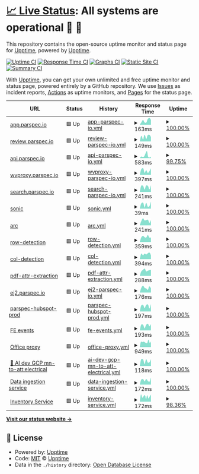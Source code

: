 # [📈 Live Status](https://upptime.github.io/upptime): <!--live status--> **All systems are operational 🥳 🎉**

This repository contains the open-source uptime monitor and status page for [Upptime](https://upptime.js.org), powered by [Upptime](https://github.com/upptime/upptime).

[![Uptime CI](https://github.com/parikshit-parspec/upptime/workflows/Uptime%20CI/badge.svg)](https://github.com/parikshit-parspec/upptime/actions?query=workflow%3A%22Uptime+CI%22)
[![Response Time CI](https://github.com/parikshit-parspec/upptime/workflows/Response%20Time%20CI/badge.svg)](https://github.com/parikshit-parspec/upptime/actions?query=workflow%3A%22Response+Time+CI%22)
[![Graphs CI](https://github.com/parikshit-parspec/upptime/workflows/Graphs%20CI/badge.svg)](https://github.com/parikshit-parspec/upptime/actions?query=workflow%3A%22Graphs+CI%22)
[![Static Site CI](https://github.com/parikshit-parspec/upptime/workflows/Static%20Site%20CI/badge.svg)](https://github.com/parikshit-parspec/upptime/actions?query=workflow%3A%22Static+Site+CI%22)
[![Summary CI](https://github.com/parikshit-parspec/upptime/workflows/Summary%20CI/badge.svg)](https://github.com/parikshit-parspec/upptime/actions?query=workflow%3A%22Summary+CI%22)

With [Upptime](https://upptime.js.org), you can get your own unlimited and free uptime monitor and status page, powered entirely by a GitHub repository. We use [Issues](https://github.com/upptime/upptime/issues) as incident reports, [Actions](https://github.com/parikshit-parspec/upptime/actions) as uptime monitors, and [Pages](https://upptime.github.io/upptime) for the status page.

<!--start: status pages-->
<!-- This summary is generated by Upptime (https://github.com/upptime/upptime) -->
<!-- Do not edit this manually, your changes will be overwritten -->
<!-- prettier-ignore -->
| URL | Status | History | Response Time | Uptime |
| --- | ------ | ------- | ------------- | ------ |
| <img alt="" src="https://icons.duckduckgo.com/ip3/app.parspec.io.ico" height="13"> [app.parspec.io](https://app.parspec.io/) | 🟩 Up | [app-parspec-io.yml](https://github.com/parikshit-parspec/upptime/commits/HEAD/history/app-parspec-io.yml) | <details><summary><img alt="Response time graph" src="./graphs/app-parspec-io/response-time-week.png" height="20"> 163ms</summary><br><a href="https://parikshit-parspec.github.io/upptime/history/app-parspec-io"><img alt="Response time 164" src="https://img.shields.io/endpoint?url=https%3A%2F%2Fraw.githubusercontent.com%2Fparikshit-parspec%2Fupptime%2FHEAD%2Fapi%2Fapp-parspec-io%2Fresponse-time.json"></a><br><a href="https://parikshit-parspec.github.io/upptime/history/app-parspec-io"><img alt="24-hour response time 276" src="https://img.shields.io/endpoint?url=https%3A%2F%2Fraw.githubusercontent.com%2Fparikshit-parspec%2Fupptime%2FHEAD%2Fapi%2Fapp-parspec-io%2Fresponse-time-day.json"></a><br><a href="https://parikshit-parspec.github.io/upptime/history/app-parspec-io"><img alt="7-day response time 163" src="https://img.shields.io/endpoint?url=https%3A%2F%2Fraw.githubusercontent.com%2Fparikshit-parspec%2Fupptime%2FHEAD%2Fapi%2Fapp-parspec-io%2Fresponse-time-week.json"></a><br><a href="https://parikshit-parspec.github.io/upptime/history/app-parspec-io"><img alt="30-day response time 138" src="https://img.shields.io/endpoint?url=https%3A%2F%2Fraw.githubusercontent.com%2Fparikshit-parspec%2Fupptime%2FHEAD%2Fapi%2Fapp-parspec-io%2Fresponse-time-month.json"></a><br><a href="https://parikshit-parspec.github.io/upptime/history/app-parspec-io"><img alt="1-year response time 170" src="https://img.shields.io/endpoint?url=https%3A%2F%2Fraw.githubusercontent.com%2Fparikshit-parspec%2Fupptime%2FHEAD%2Fapi%2Fapp-parspec-io%2Fresponse-time-year.json"></a></details> | <details><summary><a href="https://parikshit-parspec.github.io/upptime/history/app-parspec-io">100.00%</a></summary><a href="https://parikshit-parspec.github.io/upptime/history/app-parspec-io"><img alt="All-time uptime 99.91%" src="https://img.shields.io/endpoint?url=https%3A%2F%2Fraw.githubusercontent.com%2Fparikshit-parspec%2Fupptime%2FHEAD%2Fapi%2Fapp-parspec-io%2Fuptime.json"></a><br><a href="https://parikshit-parspec.github.io/upptime/history/app-parspec-io"><img alt="24-hour uptime 100.00%" src="https://img.shields.io/endpoint?url=https%3A%2F%2Fraw.githubusercontent.com%2Fparikshit-parspec%2Fupptime%2FHEAD%2Fapi%2Fapp-parspec-io%2Fuptime-day.json"></a><br><a href="https://parikshit-parspec.github.io/upptime/history/app-parspec-io"><img alt="7-day uptime 100.00%" src="https://img.shields.io/endpoint?url=https%3A%2F%2Fraw.githubusercontent.com%2Fparikshit-parspec%2Fupptime%2FHEAD%2Fapi%2Fapp-parspec-io%2Fuptime-week.json"></a><br><a href="https://parikshit-parspec.github.io/upptime/history/app-parspec-io"><img alt="30-day uptime 100.00%" src="https://img.shields.io/endpoint?url=https%3A%2F%2Fraw.githubusercontent.com%2Fparikshit-parspec%2Fupptime%2FHEAD%2Fapi%2Fapp-parspec-io%2Fuptime-month.json"></a><br><a href="https://parikshit-parspec.github.io/upptime/history/app-parspec-io"><img alt="1-year uptime 100.00%" src="https://img.shields.io/endpoint?url=https%3A%2F%2Fraw.githubusercontent.com%2Fparikshit-parspec%2Fupptime%2FHEAD%2Fapi%2Fapp-parspec-io%2Fuptime-year.json"></a></details>
| <img alt="" src="https://icons.duckduckgo.com/ip3/review.parspec.io.ico" height="13"> [review.parspec.io](https://review.parspec.io/) | 🟩 Up | [review-parspec-io.yml](https://github.com/parikshit-parspec/upptime/commits/HEAD/history/review-parspec-io.yml) | <details><summary><img alt="Response time graph" src="./graphs/review-parspec-io/response-time-week.png" height="20"> 149ms</summary><br><a href="https://parikshit-parspec.github.io/upptime/history/review-parspec-io"><img alt="Response time 160" src="https://img.shields.io/endpoint?url=https%3A%2F%2Fraw.githubusercontent.com%2Fparikshit-parspec%2Fupptime%2FHEAD%2Fapi%2Freview-parspec-io%2Fresponse-time.json"></a><br><a href="https://parikshit-parspec.github.io/upptime/history/review-parspec-io"><img alt="24-hour response time 110" src="https://img.shields.io/endpoint?url=https%3A%2F%2Fraw.githubusercontent.com%2Fparikshit-parspec%2Fupptime%2FHEAD%2Fapi%2Freview-parspec-io%2Fresponse-time-day.json"></a><br><a href="https://parikshit-parspec.github.io/upptime/history/review-parspec-io"><img alt="7-day response time 149" src="https://img.shields.io/endpoint?url=https%3A%2F%2Fraw.githubusercontent.com%2Fparikshit-parspec%2Fupptime%2FHEAD%2Fapi%2Freview-parspec-io%2Fresponse-time-week.json"></a><br><a href="https://parikshit-parspec.github.io/upptime/history/review-parspec-io"><img alt="30-day response time 158" src="https://img.shields.io/endpoint?url=https%3A%2F%2Fraw.githubusercontent.com%2Fparikshit-parspec%2Fupptime%2FHEAD%2Fapi%2Freview-parspec-io%2Fresponse-time-month.json"></a><br><a href="https://parikshit-parspec.github.io/upptime/history/review-parspec-io"><img alt="1-year response time 169" src="https://img.shields.io/endpoint?url=https%3A%2F%2Fraw.githubusercontent.com%2Fparikshit-parspec%2Fupptime%2FHEAD%2Fapi%2Freview-parspec-io%2Fresponse-time-year.json"></a></details> | <details><summary><a href="https://parikshit-parspec.github.io/upptime/history/review-parspec-io">100.00%</a></summary><a href="https://parikshit-parspec.github.io/upptime/history/review-parspec-io"><img alt="All-time uptime 100.00%" src="https://img.shields.io/endpoint?url=https%3A%2F%2Fraw.githubusercontent.com%2Fparikshit-parspec%2Fupptime%2FHEAD%2Fapi%2Freview-parspec-io%2Fuptime.json"></a><br><a href="https://parikshit-parspec.github.io/upptime/history/review-parspec-io"><img alt="24-hour uptime 100.00%" src="https://img.shields.io/endpoint?url=https%3A%2F%2Fraw.githubusercontent.com%2Fparikshit-parspec%2Fupptime%2FHEAD%2Fapi%2Freview-parspec-io%2Fuptime-day.json"></a><br><a href="https://parikshit-parspec.github.io/upptime/history/review-parspec-io"><img alt="7-day uptime 100.00%" src="https://img.shields.io/endpoint?url=https%3A%2F%2Fraw.githubusercontent.com%2Fparikshit-parspec%2Fupptime%2FHEAD%2Fapi%2Freview-parspec-io%2Fuptime-week.json"></a><br><a href="https://parikshit-parspec.github.io/upptime/history/review-parspec-io"><img alt="30-day uptime 100.00%" src="https://img.shields.io/endpoint?url=https%3A%2F%2Fraw.githubusercontent.com%2Fparikshit-parspec%2Fupptime%2FHEAD%2Fapi%2Freview-parspec-io%2Fuptime-month.json"></a><br><a href="https://parikshit-parspec.github.io/upptime/history/review-parspec-io"><img alt="1-year uptime 100.00%" src="https://img.shields.io/endpoint?url=https%3A%2F%2Fraw.githubusercontent.com%2Fparikshit-parspec%2Fupptime%2FHEAD%2Fapi%2Freview-parspec-io%2Fuptime-year.json"></a></details>
| <img alt="" src="https://icons.duckduckgo.com/ip3/api.parspec.io.ico" height="13"> [api.parspec.io](https://api.parspec.io/health) | 🟩 Up | [api-parspec-io.yml](https://github.com/parikshit-parspec/upptime/commits/HEAD/history/api-parspec-io.yml) | <details><summary><img alt="Response time graph" src="./graphs/api-parspec-io/response-time-week.png" height="20"> 583ms</summary><br><a href="https://parikshit-parspec.github.io/upptime/history/api-parspec-io"><img alt="Response time 351" src="https://img.shields.io/endpoint?url=https%3A%2F%2Fraw.githubusercontent.com%2Fparikshit-parspec%2Fupptime%2FHEAD%2Fapi%2Fapi-parspec-io%2Fresponse-time.json"></a><br><a href="https://parikshit-parspec.github.io/upptime/history/api-parspec-io"><img alt="24-hour response time 338" src="https://img.shields.io/endpoint?url=https%3A%2F%2Fraw.githubusercontent.com%2Fparikshit-parspec%2Fupptime%2FHEAD%2Fapi%2Fapi-parspec-io%2Fresponse-time-day.json"></a><br><a href="https://parikshit-parspec.github.io/upptime/history/api-parspec-io"><img alt="7-day response time 583" src="https://img.shields.io/endpoint?url=https%3A%2F%2Fraw.githubusercontent.com%2Fparikshit-parspec%2Fupptime%2FHEAD%2Fapi%2Fapi-parspec-io%2Fresponse-time-week.json"></a><br><a href="https://parikshit-parspec.github.io/upptime/history/api-parspec-io"><img alt="30-day response time 607" src="https://img.shields.io/endpoint?url=https%3A%2F%2Fraw.githubusercontent.com%2Fparikshit-parspec%2Fupptime%2FHEAD%2Fapi%2Fapi-parspec-io%2Fresponse-time-month.json"></a><br><a href="https://parikshit-parspec.github.io/upptime/history/api-parspec-io"><img alt="1-year response time 373" src="https://img.shields.io/endpoint?url=https%3A%2F%2Fraw.githubusercontent.com%2Fparikshit-parspec%2Fupptime%2FHEAD%2Fapi%2Fapi-parspec-io%2Fresponse-time-year.json"></a></details> | <details><summary><a href="https://parikshit-parspec.github.io/upptime/history/api-parspec-io">99.75%</a></summary><a href="https://parikshit-parspec.github.io/upptime/history/api-parspec-io"><img alt="All-time uptime 99.70%" src="https://img.shields.io/endpoint?url=https%3A%2F%2Fraw.githubusercontent.com%2Fparikshit-parspec%2Fupptime%2FHEAD%2Fapi%2Fapi-parspec-io%2Fuptime.json"></a><br><a href="https://parikshit-parspec.github.io/upptime/history/api-parspec-io"><img alt="24-hour uptime 98.26%" src="https://img.shields.io/endpoint?url=https%3A%2F%2Fraw.githubusercontent.com%2Fparikshit-parspec%2Fupptime%2FHEAD%2Fapi%2Fapi-parspec-io%2Fuptime-day.json"></a><br><a href="https://parikshit-parspec.github.io/upptime/history/api-parspec-io"><img alt="7-day uptime 99.75%" src="https://img.shields.io/endpoint?url=https%3A%2F%2Fraw.githubusercontent.com%2Fparikshit-parspec%2Fupptime%2FHEAD%2Fapi%2Fapi-parspec-io%2Fuptime-week.json"></a><br><a href="https://parikshit-parspec.github.io/upptime/history/api-parspec-io"><img alt="30-day uptime 99.81%" src="https://img.shields.io/endpoint?url=https%3A%2F%2Fraw.githubusercontent.com%2Fparikshit-parspec%2Fupptime%2FHEAD%2Fapi%2Fapi-parspec-io%2Fuptime-month.json"></a><br><a href="https://parikshit-parspec.github.io/upptime/history/api-parspec-io"><img alt="1-year uptime 99.80%" src="https://img.shields.io/endpoint?url=https%3A%2F%2Fraw.githubusercontent.com%2Fparikshit-parspec%2Fupptime%2FHEAD%2Fapi%2Fapi-parspec-io%2Fuptime-year.json"></a></details>
| <img alt="" src="https://icons.duckduckgo.com/ip3/wvproxy.parspec.io.ico" height="13"> [wvproxy.parspec.io](http://wvproxy.parspec.io/marco) | 🟩 Up | [wvproxy-parspec-io.yml](https://github.com/parikshit-parspec/upptime/commits/HEAD/history/wvproxy-parspec-io.yml) | <details><summary><img alt="Response time graph" src="./graphs/wvproxy-parspec-io/response-time-week.png" height="20"> 397ms</summary><br><a href="https://parikshit-parspec.github.io/upptime/history/wvproxy-parspec-io"><img alt="Response time 380" src="https://img.shields.io/endpoint?url=https%3A%2F%2Fraw.githubusercontent.com%2Fparikshit-parspec%2Fupptime%2FHEAD%2Fapi%2Fwvproxy-parspec-io%2Fresponse-time.json"></a><br><a href="https://parikshit-parspec.github.io/upptime/history/wvproxy-parspec-io"><img alt="24-hour response time 441" src="https://img.shields.io/endpoint?url=https%3A%2F%2Fraw.githubusercontent.com%2Fparikshit-parspec%2Fupptime%2FHEAD%2Fapi%2Fwvproxy-parspec-io%2Fresponse-time-day.json"></a><br><a href="https://parikshit-parspec.github.io/upptime/history/wvproxy-parspec-io"><img alt="7-day response time 397" src="https://img.shields.io/endpoint?url=https%3A%2F%2Fraw.githubusercontent.com%2Fparikshit-parspec%2Fupptime%2FHEAD%2Fapi%2Fwvproxy-parspec-io%2Fresponse-time-week.json"></a><br><a href="https://parikshit-parspec.github.io/upptime/history/wvproxy-parspec-io"><img alt="30-day response time 424" src="https://img.shields.io/endpoint?url=https%3A%2F%2Fraw.githubusercontent.com%2Fparikshit-parspec%2Fupptime%2FHEAD%2Fapi%2Fwvproxy-parspec-io%2Fresponse-time-month.json"></a><br><a href="https://parikshit-parspec.github.io/upptime/history/wvproxy-parspec-io"><img alt="1-year response time 391" src="https://img.shields.io/endpoint?url=https%3A%2F%2Fraw.githubusercontent.com%2Fparikshit-parspec%2Fupptime%2FHEAD%2Fapi%2Fwvproxy-parspec-io%2Fresponse-time-year.json"></a></details> | <details><summary><a href="https://parikshit-parspec.github.io/upptime/history/wvproxy-parspec-io">100.00%</a></summary><a href="https://parikshit-parspec.github.io/upptime/history/wvproxy-parspec-io"><img alt="All-time uptime 99.96%" src="https://img.shields.io/endpoint?url=https%3A%2F%2Fraw.githubusercontent.com%2Fparikshit-parspec%2Fupptime%2FHEAD%2Fapi%2Fwvproxy-parspec-io%2Fuptime.json"></a><br><a href="https://parikshit-parspec.github.io/upptime/history/wvproxy-parspec-io"><img alt="24-hour uptime 100.00%" src="https://img.shields.io/endpoint?url=https%3A%2F%2Fraw.githubusercontent.com%2Fparikshit-parspec%2Fupptime%2FHEAD%2Fapi%2Fwvproxy-parspec-io%2Fuptime-day.json"></a><br><a href="https://parikshit-parspec.github.io/upptime/history/wvproxy-parspec-io"><img alt="7-day uptime 100.00%" src="https://img.shields.io/endpoint?url=https%3A%2F%2Fraw.githubusercontent.com%2Fparikshit-parspec%2Fupptime%2FHEAD%2Fapi%2Fwvproxy-parspec-io%2Fuptime-week.json"></a><br><a href="https://parikshit-parspec.github.io/upptime/history/wvproxy-parspec-io"><img alt="30-day uptime 100.00%" src="https://img.shields.io/endpoint?url=https%3A%2F%2Fraw.githubusercontent.com%2Fparikshit-parspec%2Fupptime%2FHEAD%2Fapi%2Fwvproxy-parspec-io%2Fuptime-month.json"></a><br><a href="https://parikshit-parspec.github.io/upptime/history/wvproxy-parspec-io"><img alt="1-year uptime 100.00%" src="https://img.shields.io/endpoint?url=https%3A%2F%2Fraw.githubusercontent.com%2Fparikshit-parspec%2Fupptime%2FHEAD%2Fapi%2Fwvproxy-parspec-io%2Fuptime-year.json"></a></details>
| <img alt="" src="https://icons.duckduckgo.com/ip3/search.parspec.io.ico" height="13"> [search.parspec.io](https://search.parspec.io/health) | 🟩 Up | [search-parspec-io.yml](https://github.com/parikshit-parspec/upptime/commits/HEAD/history/search-parspec-io.yml) | <details><summary><img alt="Response time graph" src="./graphs/search-parspec-io/response-time-week.png" height="20"> 241ms</summary><br><a href="https://parikshit-parspec.github.io/upptime/history/search-parspec-io"><img alt="Response time 241" src="https://img.shields.io/endpoint?url=https%3A%2F%2Fraw.githubusercontent.com%2Fparikshit-parspec%2Fupptime%2FHEAD%2Fapi%2Fsearch-parspec-io%2Fresponse-time.json"></a><br><a href="https://parikshit-parspec.github.io/upptime/history/search-parspec-io"><img alt="24-hour response time 293" src="https://img.shields.io/endpoint?url=https%3A%2F%2Fraw.githubusercontent.com%2Fparikshit-parspec%2Fupptime%2FHEAD%2Fapi%2Fsearch-parspec-io%2Fresponse-time-day.json"></a><br><a href="https://parikshit-parspec.github.io/upptime/history/search-parspec-io"><img alt="7-day response time 241" src="https://img.shields.io/endpoint?url=https%3A%2F%2Fraw.githubusercontent.com%2Fparikshit-parspec%2Fupptime%2FHEAD%2Fapi%2Fsearch-parspec-io%2Fresponse-time-week.json"></a><br><a href="https://parikshit-parspec.github.io/upptime/history/search-parspec-io"><img alt="30-day response time 256" src="https://img.shields.io/endpoint?url=https%3A%2F%2Fraw.githubusercontent.com%2Fparikshit-parspec%2Fupptime%2FHEAD%2Fapi%2Fsearch-parspec-io%2Fresponse-time-month.json"></a><br><a href="https://parikshit-parspec.github.io/upptime/history/search-parspec-io"><img alt="1-year response time 250" src="https://img.shields.io/endpoint?url=https%3A%2F%2Fraw.githubusercontent.com%2Fparikshit-parspec%2Fupptime%2FHEAD%2Fapi%2Fsearch-parspec-io%2Fresponse-time-year.json"></a></details> | <details><summary><a href="https://parikshit-parspec.github.io/upptime/history/search-parspec-io">100.00%</a></summary><a href="https://parikshit-parspec.github.io/upptime/history/search-parspec-io"><img alt="All-time uptime 99.78%" src="https://img.shields.io/endpoint?url=https%3A%2F%2Fraw.githubusercontent.com%2Fparikshit-parspec%2Fupptime%2FHEAD%2Fapi%2Fsearch-parspec-io%2Fuptime.json"></a><br><a href="https://parikshit-parspec.github.io/upptime/history/search-parspec-io"><img alt="24-hour uptime 100.00%" src="https://img.shields.io/endpoint?url=https%3A%2F%2Fraw.githubusercontent.com%2Fparikshit-parspec%2Fupptime%2FHEAD%2Fapi%2Fsearch-parspec-io%2Fuptime-day.json"></a><br><a href="https://parikshit-parspec.github.io/upptime/history/search-parspec-io"><img alt="7-day uptime 100.00%" src="https://img.shields.io/endpoint?url=https%3A%2F%2Fraw.githubusercontent.com%2Fparikshit-parspec%2Fupptime%2FHEAD%2Fapi%2Fsearch-parspec-io%2Fuptime-week.json"></a><br><a href="https://parikshit-parspec.github.io/upptime/history/search-parspec-io"><img alt="30-day uptime 100.00%" src="https://img.shields.io/endpoint?url=https%3A%2F%2Fraw.githubusercontent.com%2Fparikshit-parspec%2Fupptime%2FHEAD%2Fapi%2Fsearch-parspec-io%2Fuptime-month.json"></a><br><a href="https://parikshit-parspec.github.io/upptime/history/search-parspec-io"><img alt="1-year uptime 99.99%" src="https://img.shields.io/endpoint?url=https%3A%2F%2Fraw.githubusercontent.com%2Fparikshit-parspec%2Fupptime%2FHEAD%2Fapi%2Fsearch-parspec-io%2Fuptime-year.json"></a></details>
| <img alt="" src="https://icons.duckduckgo.com/ip3/api.parspec.io.ico" height="13"> [sonic](https://api.parspec.io/marco) | 🟩 Up | [sonic.yml](https://github.com/parikshit-parspec/upptime/commits/HEAD/history/sonic.yml) | <details><summary><img alt="Response time graph" src="./graphs/sonic/response-time-week.png" height="20"> 39ms</summary><br><a href="https://parikshit-parspec.github.io/upptime/history/sonic"><img alt="Response time 36" src="https://img.shields.io/endpoint?url=https%3A%2F%2Fraw.githubusercontent.com%2Fparikshit-parspec%2Fupptime%2FHEAD%2Fapi%2Fsonic%2Fresponse-time.json"></a><br><a href="https://parikshit-parspec.github.io/upptime/history/sonic"><img alt="24-hour response time 22" src="https://img.shields.io/endpoint?url=https%3A%2F%2Fraw.githubusercontent.com%2Fparikshit-parspec%2Fupptime%2FHEAD%2Fapi%2Fsonic%2Fresponse-time-day.json"></a><br><a href="https://parikshit-parspec.github.io/upptime/history/sonic"><img alt="7-day response time 39" src="https://img.shields.io/endpoint?url=https%3A%2F%2Fraw.githubusercontent.com%2Fparikshit-parspec%2Fupptime%2FHEAD%2Fapi%2Fsonic%2Fresponse-time-week.json"></a><br><a href="https://parikshit-parspec.github.io/upptime/history/sonic"><img alt="30-day response time 43" src="https://img.shields.io/endpoint?url=https%3A%2F%2Fraw.githubusercontent.com%2Fparikshit-parspec%2Fupptime%2FHEAD%2Fapi%2Fsonic%2Fresponse-time-month.json"></a><br><a href="https://parikshit-parspec.github.io/upptime/history/sonic"><img alt="1-year response time 36" src="https://img.shields.io/endpoint?url=https%3A%2F%2Fraw.githubusercontent.com%2Fparikshit-parspec%2Fupptime%2FHEAD%2Fapi%2Fsonic%2Fresponse-time-year.json"></a></details> | <details><summary><a href="https://parikshit-parspec.github.io/upptime/history/sonic">100.00%</a></summary><a href="https://parikshit-parspec.github.io/upptime/history/sonic"><img alt="All-time uptime 100.00%" src="https://img.shields.io/endpoint?url=https%3A%2F%2Fraw.githubusercontent.com%2Fparikshit-parspec%2Fupptime%2FHEAD%2Fapi%2Fsonic%2Fuptime.json"></a><br><a href="https://parikshit-parspec.github.io/upptime/history/sonic"><img alt="24-hour uptime 100.00%" src="https://img.shields.io/endpoint?url=https%3A%2F%2Fraw.githubusercontent.com%2Fparikshit-parspec%2Fupptime%2FHEAD%2Fapi%2Fsonic%2Fuptime-day.json"></a><br><a href="https://parikshit-parspec.github.io/upptime/history/sonic"><img alt="7-day uptime 100.00%" src="https://img.shields.io/endpoint?url=https%3A%2F%2Fraw.githubusercontent.com%2Fparikshit-parspec%2Fupptime%2FHEAD%2Fapi%2Fsonic%2Fuptime-week.json"></a><br><a href="https://parikshit-parspec.github.io/upptime/history/sonic"><img alt="30-day uptime 100.00%" src="https://img.shields.io/endpoint?url=https%3A%2F%2Fraw.githubusercontent.com%2Fparikshit-parspec%2Fupptime%2FHEAD%2Fapi%2Fsonic%2Fuptime-month.json"></a><br><a href="https://parikshit-parspec.github.io/upptime/history/sonic"><img alt="1-year uptime 100.00%" src="https://img.shields.io/endpoint?url=https%3A%2F%2Fraw.githubusercontent.com%2Fparikshit-parspec%2Fupptime%2FHEAD%2Fapi%2Fsonic%2Fuptime-year.json"></a></details>
| <img alt="" src="https://icons.duckduckgo.com/ip3/arc.parspec.io.ico" height="13"> [arc](https://arc.parspec.io/marco) | 🟩 Up | [arc.yml](https://github.com/parikshit-parspec/upptime/commits/HEAD/history/arc.yml) | <details><summary><img alt="Response time graph" src="./graphs/arc/response-time-week.png" height="20"> 241ms</summary><br><a href="https://parikshit-parspec.github.io/upptime/history/arc"><img alt="Response time 209" src="https://img.shields.io/endpoint?url=https%3A%2F%2Fraw.githubusercontent.com%2Fparikshit-parspec%2Fupptime%2FHEAD%2Fapi%2Farc%2Fresponse-time.json"></a><br><a href="https://parikshit-parspec.github.io/upptime/history/arc"><img alt="24-hour response time 271" src="https://img.shields.io/endpoint?url=https%3A%2F%2Fraw.githubusercontent.com%2Fparikshit-parspec%2Fupptime%2FHEAD%2Fapi%2Farc%2Fresponse-time-day.json"></a><br><a href="https://parikshit-parspec.github.io/upptime/history/arc"><img alt="7-day response time 241" src="https://img.shields.io/endpoint?url=https%3A%2F%2Fraw.githubusercontent.com%2Fparikshit-parspec%2Fupptime%2FHEAD%2Fapi%2Farc%2Fresponse-time-week.json"></a><br><a href="https://parikshit-parspec.github.io/upptime/history/arc"><img alt="30-day response time 215" src="https://img.shields.io/endpoint?url=https%3A%2F%2Fraw.githubusercontent.com%2Fparikshit-parspec%2Fupptime%2FHEAD%2Fapi%2Farc%2Fresponse-time-month.json"></a><br><a href="https://parikshit-parspec.github.io/upptime/history/arc"><img alt="1-year response time 209" src="https://img.shields.io/endpoint?url=https%3A%2F%2Fraw.githubusercontent.com%2Fparikshit-parspec%2Fupptime%2FHEAD%2Fapi%2Farc%2Fresponse-time-year.json"></a></details> | <details><summary><a href="https://parikshit-parspec.github.io/upptime/history/arc">100.00%</a></summary><a href="https://parikshit-parspec.github.io/upptime/history/arc"><img alt="All-time uptime 100.00%" src="https://img.shields.io/endpoint?url=https%3A%2F%2Fraw.githubusercontent.com%2Fparikshit-parspec%2Fupptime%2FHEAD%2Fapi%2Farc%2Fuptime.json"></a><br><a href="https://parikshit-parspec.github.io/upptime/history/arc"><img alt="24-hour uptime 100.00%" src="https://img.shields.io/endpoint?url=https%3A%2F%2Fraw.githubusercontent.com%2Fparikshit-parspec%2Fupptime%2FHEAD%2Fapi%2Farc%2Fuptime-day.json"></a><br><a href="https://parikshit-parspec.github.io/upptime/history/arc"><img alt="7-day uptime 100.00%" src="https://img.shields.io/endpoint?url=https%3A%2F%2Fraw.githubusercontent.com%2Fparikshit-parspec%2Fupptime%2FHEAD%2Fapi%2Farc%2Fuptime-week.json"></a><br><a href="https://parikshit-parspec.github.io/upptime/history/arc"><img alt="30-day uptime 100.00%" src="https://img.shields.io/endpoint?url=https%3A%2F%2Fraw.githubusercontent.com%2Fparikshit-parspec%2Fupptime%2FHEAD%2Fapi%2Farc%2Fuptime-month.json"></a><br><a href="https://parikshit-parspec.github.io/upptime/history/arc"><img alt="1-year uptime 100.00%" src="https://img.shields.io/endpoint?url=https%3A%2F%2Fraw.githubusercontent.com%2Fparikshit-parspec%2Fupptime%2FHEAD%2Fapi%2Farc%2Fuptime-year.json"></a></details>
| <img alt="" src="https://icons.duckduckgo.com/ip3/row-detect.parspec.io.ico" height="13"> [row-detection](http://row-detect.parspec.io/v1/models/header_detection:predict) | 🟩 Up | [row-detection.yml](https://github.com/parikshit-parspec/upptime/commits/HEAD/history/row-detection.yml) | <details><summary><img alt="Response time graph" src="./graphs/row-detection/response-time-week.png" height="20"> 359ms</summary><br><a href="https://parikshit-parspec.github.io/upptime/history/row-detection"><img alt="Response time 400" src="https://img.shields.io/endpoint?url=https%3A%2F%2Fraw.githubusercontent.com%2Fparikshit-parspec%2Fupptime%2FHEAD%2Fapi%2Frow-detection%2Fresponse-time.json"></a><br><a href="https://parikshit-parspec.github.io/upptime/history/row-detection"><img alt="24-hour response time 429" src="https://img.shields.io/endpoint?url=https%3A%2F%2Fraw.githubusercontent.com%2Fparikshit-parspec%2Fupptime%2FHEAD%2Fapi%2Frow-detection%2Fresponse-time-day.json"></a><br><a href="https://parikshit-parspec.github.io/upptime/history/row-detection"><img alt="7-day response time 359" src="https://img.shields.io/endpoint?url=https%3A%2F%2Fraw.githubusercontent.com%2Fparikshit-parspec%2Fupptime%2FHEAD%2Fapi%2Frow-detection%2Fresponse-time-week.json"></a><br><a href="https://parikshit-parspec.github.io/upptime/history/row-detection"><img alt="30-day response time 360" src="https://img.shields.io/endpoint?url=https%3A%2F%2Fraw.githubusercontent.com%2Fparikshit-parspec%2Fupptime%2FHEAD%2Fapi%2Frow-detection%2Fresponse-time-month.json"></a><br><a href="https://parikshit-parspec.github.io/upptime/history/row-detection"><img alt="1-year response time 400" src="https://img.shields.io/endpoint?url=https%3A%2F%2Fraw.githubusercontent.com%2Fparikshit-parspec%2Fupptime%2FHEAD%2Fapi%2Frow-detection%2Fresponse-time-year.json"></a></details> | <details><summary><a href="https://parikshit-parspec.github.io/upptime/history/row-detection">100.00%</a></summary><a href="https://parikshit-parspec.github.io/upptime/history/row-detection"><img alt="All-time uptime 99.99%" src="https://img.shields.io/endpoint?url=https%3A%2F%2Fraw.githubusercontent.com%2Fparikshit-parspec%2Fupptime%2FHEAD%2Fapi%2Frow-detection%2Fuptime.json"></a><br><a href="https://parikshit-parspec.github.io/upptime/history/row-detection"><img alt="24-hour uptime 100.00%" src="https://img.shields.io/endpoint?url=https%3A%2F%2Fraw.githubusercontent.com%2Fparikshit-parspec%2Fupptime%2FHEAD%2Fapi%2Frow-detection%2Fuptime-day.json"></a><br><a href="https://parikshit-parspec.github.io/upptime/history/row-detection"><img alt="7-day uptime 100.00%" src="https://img.shields.io/endpoint?url=https%3A%2F%2Fraw.githubusercontent.com%2Fparikshit-parspec%2Fupptime%2FHEAD%2Fapi%2Frow-detection%2Fuptime-week.json"></a><br><a href="https://parikshit-parspec.github.io/upptime/history/row-detection"><img alt="30-day uptime 100.00%" src="https://img.shields.io/endpoint?url=https%3A%2F%2Fraw.githubusercontent.com%2Fparikshit-parspec%2Fupptime%2FHEAD%2Fapi%2Frow-detection%2Fuptime-month.json"></a><br><a href="https://parikshit-parspec.github.io/upptime/history/row-detection"><img alt="1-year uptime 99.99%" src="https://img.shields.io/endpoint?url=https%3A%2F%2Fraw.githubusercontent.com%2Fparikshit-parspec%2Fupptime%2FHEAD%2Fapi%2Frow-detection%2Fuptime-year.json"></a></details>
| <img alt="" src="https://icons.duckduckgo.com/ip3/null.ico" height="13"> [col-detection](http:/col-detect.parspec.io/v1/models/col_detection:predict) | 🟩 Up | [col-detection.yml](https://github.com/parikshit-parspec/upptime/commits/HEAD/history/col-detection.yml) | <details><summary><img alt="Response time graph" src="./graphs/col-detection/response-time-week.png" height="20"> 394ms</summary><br><a href="https://parikshit-parspec.github.io/upptime/history/col-detection"><img alt="Response time 380" src="https://img.shields.io/endpoint?url=https%3A%2F%2Fraw.githubusercontent.com%2Fparikshit-parspec%2Fupptime%2FHEAD%2Fapi%2Fcol-detection%2Fresponse-time.json"></a><br><a href="https://parikshit-parspec.github.io/upptime/history/col-detection"><img alt="24-hour response time 362" src="https://img.shields.io/endpoint?url=https%3A%2F%2Fraw.githubusercontent.com%2Fparikshit-parspec%2Fupptime%2FHEAD%2Fapi%2Fcol-detection%2Fresponse-time-day.json"></a><br><a href="https://parikshit-parspec.github.io/upptime/history/col-detection"><img alt="7-day response time 394" src="https://img.shields.io/endpoint?url=https%3A%2F%2Fraw.githubusercontent.com%2Fparikshit-parspec%2Fupptime%2FHEAD%2Fapi%2Fcol-detection%2Fresponse-time-week.json"></a><br><a href="https://parikshit-parspec.github.io/upptime/history/col-detection"><img alt="30-day response time 369" src="https://img.shields.io/endpoint?url=https%3A%2F%2Fraw.githubusercontent.com%2Fparikshit-parspec%2Fupptime%2FHEAD%2Fapi%2Fcol-detection%2Fresponse-time-month.json"></a><br><a href="https://parikshit-parspec.github.io/upptime/history/col-detection"><img alt="1-year response time 380" src="https://img.shields.io/endpoint?url=https%3A%2F%2Fraw.githubusercontent.com%2Fparikshit-parspec%2Fupptime%2FHEAD%2Fapi%2Fcol-detection%2Fresponse-time-year.json"></a></details> | <details><summary><a href="https://parikshit-parspec.github.io/upptime/history/col-detection">100.00%</a></summary><a href="https://parikshit-parspec.github.io/upptime/history/col-detection"><img alt="All-time uptime 99.99%" src="https://img.shields.io/endpoint?url=https%3A%2F%2Fraw.githubusercontent.com%2Fparikshit-parspec%2Fupptime%2FHEAD%2Fapi%2Fcol-detection%2Fuptime.json"></a><br><a href="https://parikshit-parspec.github.io/upptime/history/col-detection"><img alt="24-hour uptime 100.00%" src="https://img.shields.io/endpoint?url=https%3A%2F%2Fraw.githubusercontent.com%2Fparikshit-parspec%2Fupptime%2FHEAD%2Fapi%2Fcol-detection%2Fuptime-day.json"></a><br><a href="https://parikshit-parspec.github.io/upptime/history/col-detection"><img alt="7-day uptime 100.00%" src="https://img.shields.io/endpoint?url=https%3A%2F%2Fraw.githubusercontent.com%2Fparikshit-parspec%2Fupptime%2FHEAD%2Fapi%2Fcol-detection%2Fuptime-week.json"></a><br><a href="https://parikshit-parspec.github.io/upptime/history/col-detection"><img alt="30-day uptime 100.00%" src="https://img.shields.io/endpoint?url=https%3A%2F%2Fraw.githubusercontent.com%2Fparikshit-parspec%2Fupptime%2FHEAD%2Fapi%2Fcol-detection%2Fuptime-month.json"></a><br><a href="https://parikshit-parspec.github.io/upptime/history/col-detection"><img alt="1-year uptime 99.99%" src="https://img.shields.io/endpoint?url=https%3A%2F%2Fraw.githubusercontent.com%2Fparikshit-parspec%2Fupptime%2FHEAD%2Fapi%2Fcol-detection%2Fuptime-year.json"></a></details>
| <img alt="" src="https://icons.duckduckgo.com/ip3/ai-prod.parspec-cp.io.ico" height="13"> [pdf-attr-extraction](https://ai-prod.parspec-cp.io/health) | 🟩 Up | [pdf-attr-extraction.yml](https://github.com/parikshit-parspec/upptime/commits/HEAD/history/pdf-attr-extraction.yml) | <details><summary><img alt="Response time graph" src="./graphs/pdf-attr-extraction/response-time-week.png" height="20"> 288ms</summary><br><a href="https://parikshit-parspec.github.io/upptime/history/pdf-attr-extraction"><img alt="Response time 547" src="https://img.shields.io/endpoint?url=https%3A%2F%2Fraw.githubusercontent.com%2Fparikshit-parspec%2Fupptime%2FHEAD%2Fapi%2Fpdf-attr-extraction%2Fresponse-time.json"></a><br><a href="https://parikshit-parspec.github.io/upptime/history/pdf-attr-extraction"><img alt="24-hour response time 416" src="https://img.shields.io/endpoint?url=https%3A%2F%2Fraw.githubusercontent.com%2Fparikshit-parspec%2Fupptime%2FHEAD%2Fapi%2Fpdf-attr-extraction%2Fresponse-time-day.json"></a><br><a href="https://parikshit-parspec.github.io/upptime/history/pdf-attr-extraction"><img alt="7-day response time 288" src="https://img.shields.io/endpoint?url=https%3A%2F%2Fraw.githubusercontent.com%2Fparikshit-parspec%2Fupptime%2FHEAD%2Fapi%2Fpdf-attr-extraction%2Fresponse-time-week.json"></a><br><a href="https://parikshit-parspec.github.io/upptime/history/pdf-attr-extraction"><img alt="30-day response time 539" src="https://img.shields.io/endpoint?url=https%3A%2F%2Fraw.githubusercontent.com%2Fparikshit-parspec%2Fupptime%2FHEAD%2Fapi%2Fpdf-attr-extraction%2Fresponse-time-month.json"></a><br><a href="https://parikshit-parspec.github.io/upptime/history/pdf-attr-extraction"><img alt="1-year response time 726" src="https://img.shields.io/endpoint?url=https%3A%2F%2Fraw.githubusercontent.com%2Fparikshit-parspec%2Fupptime%2FHEAD%2Fapi%2Fpdf-attr-extraction%2Fresponse-time-year.json"></a></details> | <details><summary><a href="https://parikshit-parspec.github.io/upptime/history/pdf-attr-extraction">100.00%</a></summary><a href="https://parikshit-parspec.github.io/upptime/history/pdf-attr-extraction"><img alt="All-time uptime 99.94%" src="https://img.shields.io/endpoint?url=https%3A%2F%2Fraw.githubusercontent.com%2Fparikshit-parspec%2Fupptime%2FHEAD%2Fapi%2Fpdf-attr-extraction%2Fuptime.json"></a><br><a href="https://parikshit-parspec.github.io/upptime/history/pdf-attr-extraction"><img alt="24-hour uptime 100.00%" src="https://img.shields.io/endpoint?url=https%3A%2F%2Fraw.githubusercontent.com%2Fparikshit-parspec%2Fupptime%2FHEAD%2Fapi%2Fpdf-attr-extraction%2Fuptime-day.json"></a><br><a href="https://parikshit-parspec.github.io/upptime/history/pdf-attr-extraction"><img alt="7-day uptime 100.00%" src="https://img.shields.io/endpoint?url=https%3A%2F%2Fraw.githubusercontent.com%2Fparikshit-parspec%2Fupptime%2FHEAD%2Fapi%2Fpdf-attr-extraction%2Fuptime-week.json"></a><br><a href="https://parikshit-parspec.github.io/upptime/history/pdf-attr-extraction"><img alt="30-day uptime 100.00%" src="https://img.shields.io/endpoint?url=https%3A%2F%2Fraw.githubusercontent.com%2Fparikshit-parspec%2Fupptime%2FHEAD%2Fapi%2Fpdf-attr-extraction%2Fuptime-month.json"></a><br><a href="https://parikshit-parspec.github.io/upptime/history/pdf-attr-extraction"><img alt="1-year uptime 99.94%" src="https://img.shields.io/endpoint?url=https%3A%2F%2Fraw.githubusercontent.com%2Fparikshit-parspec%2Fupptime%2FHEAD%2Fapi%2Fpdf-attr-extraction%2Fuptime-year.json"></a></details>
| <img alt="" src="https://icons.duckduckgo.com/ip3/ej2.parspec.io.ico" height="13"> [ej2.parspec.io](https://ej2.parspec.io/health) | 🟩 Up | [ej2-parspec-io.yml](https://github.com/parikshit-parspec/upptime/commits/HEAD/history/ej2-parspec-io.yml) | <details><summary><img alt="Response time graph" src="./graphs/ej2-parspec-io/response-time-week.png" height="20"> 176ms</summary><br><a href="https://parikshit-parspec.github.io/upptime/history/ej2-parspec-io"><img alt="Response time 180" src="https://img.shields.io/endpoint?url=https%3A%2F%2Fraw.githubusercontent.com%2Fparikshit-parspec%2Fupptime%2FHEAD%2Fapi%2Fej2-parspec-io%2Fresponse-time.json"></a><br><a href="https://parikshit-parspec.github.io/upptime/history/ej2-parspec-io"><img alt="24-hour response time 99" src="https://img.shields.io/endpoint?url=https%3A%2F%2Fraw.githubusercontent.com%2Fparikshit-parspec%2Fupptime%2FHEAD%2Fapi%2Fej2-parspec-io%2Fresponse-time-day.json"></a><br><a href="https://parikshit-parspec.github.io/upptime/history/ej2-parspec-io"><img alt="7-day response time 176" src="https://img.shields.io/endpoint?url=https%3A%2F%2Fraw.githubusercontent.com%2Fparikshit-parspec%2Fupptime%2FHEAD%2Fapi%2Fej2-parspec-io%2Fresponse-time-week.json"></a><br><a href="https://parikshit-parspec.github.io/upptime/history/ej2-parspec-io"><img alt="30-day response time 188" src="https://img.shields.io/endpoint?url=https%3A%2F%2Fraw.githubusercontent.com%2Fparikshit-parspec%2Fupptime%2FHEAD%2Fapi%2Fej2-parspec-io%2Fresponse-time-month.json"></a><br><a href="https://parikshit-parspec.github.io/upptime/history/ej2-parspec-io"><img alt="1-year response time 186" src="https://img.shields.io/endpoint?url=https%3A%2F%2Fraw.githubusercontent.com%2Fparikshit-parspec%2Fupptime%2FHEAD%2Fapi%2Fej2-parspec-io%2Fresponse-time-year.json"></a></details> | <details><summary><a href="https://parikshit-parspec.github.io/upptime/history/ej2-parspec-io">100.00%</a></summary><a href="https://parikshit-parspec.github.io/upptime/history/ej2-parspec-io"><img alt="All-time uptime 100.00%" src="https://img.shields.io/endpoint?url=https%3A%2F%2Fraw.githubusercontent.com%2Fparikshit-parspec%2Fupptime%2FHEAD%2Fapi%2Fej2-parspec-io%2Fuptime.json"></a><br><a href="https://parikshit-parspec.github.io/upptime/history/ej2-parspec-io"><img alt="24-hour uptime 100.00%" src="https://img.shields.io/endpoint?url=https%3A%2F%2Fraw.githubusercontent.com%2Fparikshit-parspec%2Fupptime%2FHEAD%2Fapi%2Fej2-parspec-io%2Fuptime-day.json"></a><br><a href="https://parikshit-parspec.github.io/upptime/history/ej2-parspec-io"><img alt="7-day uptime 100.00%" src="https://img.shields.io/endpoint?url=https%3A%2F%2Fraw.githubusercontent.com%2Fparikshit-parspec%2Fupptime%2FHEAD%2Fapi%2Fej2-parspec-io%2Fuptime-week.json"></a><br><a href="https://parikshit-parspec.github.io/upptime/history/ej2-parspec-io"><img alt="30-day uptime 100.00%" src="https://img.shields.io/endpoint?url=https%3A%2F%2Fraw.githubusercontent.com%2Fparikshit-parspec%2Fupptime%2FHEAD%2Fapi%2Fej2-parspec-io%2Fuptime-month.json"></a><br><a href="https://parikshit-parspec.github.io/upptime/history/ej2-parspec-io"><img alt="1-year uptime 100.00%" src="https://img.shields.io/endpoint?url=https%3A%2F%2Fraw.githubusercontent.com%2Fparikshit-parspec%2Fupptime%2FHEAD%2Fapi%2Fej2-parspec-io%2Fuptime-year.json"></a></details>
| <img alt="" src="https://icons.duckduckgo.com/ip3/hubspot.parspec.io.ico" height="13"> [parspec-hubspot-prod](https://hubspot.parspec.io/health) | 🟩 Up | [parspec-hubspot-prod.yml](https://github.com/parikshit-parspec/upptime/commits/HEAD/history/parspec-hubspot-prod.yml) | <details><summary><img alt="Response time graph" src="./graphs/parspec-hubspot-prod/response-time-week.png" height="20"> 197ms</summary><br><a href="https://parikshit-parspec.github.io/upptime/history/parspec-hubspot-prod"><img alt="Response time 550" src="https://img.shields.io/endpoint?url=https%3A%2F%2Fraw.githubusercontent.com%2Fparikshit-parspec%2Fupptime%2FHEAD%2Fapi%2Fparspec-hubspot-prod%2Fresponse-time.json"></a><br><a href="https://parikshit-parspec.github.io/upptime/history/parspec-hubspot-prod"><img alt="24-hour response time 262" src="https://img.shields.io/endpoint?url=https%3A%2F%2Fraw.githubusercontent.com%2Fparikshit-parspec%2Fupptime%2FHEAD%2Fapi%2Fparspec-hubspot-prod%2Fresponse-time-day.json"></a><br><a href="https://parikshit-parspec.github.io/upptime/history/parspec-hubspot-prod"><img alt="7-day response time 197" src="https://img.shields.io/endpoint?url=https%3A%2F%2Fraw.githubusercontent.com%2Fparikshit-parspec%2Fupptime%2FHEAD%2Fapi%2Fparspec-hubspot-prod%2Fresponse-time-week.json"></a><br><a href="https://parikshit-parspec.github.io/upptime/history/parspec-hubspot-prod"><img alt="30-day response time 293" src="https://img.shields.io/endpoint?url=https%3A%2F%2Fraw.githubusercontent.com%2Fparikshit-parspec%2Fupptime%2FHEAD%2Fapi%2Fparspec-hubspot-prod%2Fresponse-time-month.json"></a><br><a href="https://parikshit-parspec.github.io/upptime/history/parspec-hubspot-prod"><img alt="1-year response time 217" src="https://img.shields.io/endpoint?url=https%3A%2F%2Fraw.githubusercontent.com%2Fparikshit-parspec%2Fupptime%2FHEAD%2Fapi%2Fparspec-hubspot-prod%2Fresponse-time-year.json"></a></details> | <details><summary><a href="https://parikshit-parspec.github.io/upptime/history/parspec-hubspot-prod">100.00%</a></summary><a href="https://parikshit-parspec.github.io/upptime/history/parspec-hubspot-prod"><img alt="All-time uptime 99.90%" src="https://img.shields.io/endpoint?url=https%3A%2F%2Fraw.githubusercontent.com%2Fparikshit-parspec%2Fupptime%2FHEAD%2Fapi%2Fparspec-hubspot-prod%2Fuptime.json"></a><br><a href="https://parikshit-parspec.github.io/upptime/history/parspec-hubspot-prod"><img alt="24-hour uptime 100.00%" src="https://img.shields.io/endpoint?url=https%3A%2F%2Fraw.githubusercontent.com%2Fparikshit-parspec%2Fupptime%2FHEAD%2Fapi%2Fparspec-hubspot-prod%2Fuptime-day.json"></a><br><a href="https://parikshit-parspec.github.io/upptime/history/parspec-hubspot-prod"><img alt="7-day uptime 100.00%" src="https://img.shields.io/endpoint?url=https%3A%2F%2Fraw.githubusercontent.com%2Fparikshit-parspec%2Fupptime%2FHEAD%2Fapi%2Fparspec-hubspot-prod%2Fuptime-week.json"></a><br><a href="https://parikshit-parspec.github.io/upptime/history/parspec-hubspot-prod"><img alt="30-day uptime 100.00%" src="https://img.shields.io/endpoint?url=https%3A%2F%2Fraw.githubusercontent.com%2Fparikshit-parspec%2Fupptime%2FHEAD%2Fapi%2Fparspec-hubspot-prod%2Fuptime-month.json"></a><br><a href="https://parikshit-parspec.github.io/upptime/history/parspec-hubspot-prod"><img alt="1-year uptime 100.00%" src="https://img.shields.io/endpoint?url=https%3A%2F%2Fraw.githubusercontent.com%2Fparikshit-parspec%2Fupptime%2FHEAD%2Fapi%2Fparspec-hubspot-prod%2Fuptime-year.json"></a></details>
| <img alt="" src="https://icons.duckduckgo.com/ip3/fe-event-service.parspec.io.ico" height="13"> [FE events](https://fe-event-service.parspec.io/healthz) | 🟩 Up | [fe-events.yml](https://github.com/parikshit-parspec/upptime/commits/HEAD/history/fe-events.yml) | <details><summary><img alt="Response time graph" src="./graphs/fe-events/response-time-week.png" height="20"> 193ms</summary><br><a href="https://parikshit-parspec.github.io/upptime/history/fe-events"><img alt="Response time 201" src="https://img.shields.io/endpoint?url=https%3A%2F%2Fraw.githubusercontent.com%2Fparikshit-parspec%2Fupptime%2FHEAD%2Fapi%2Ffe-events%2Fresponse-time.json"></a><br><a href="https://parikshit-parspec.github.io/upptime/history/fe-events"><img alt="24-hour response time 153" src="https://img.shields.io/endpoint?url=https%3A%2F%2Fraw.githubusercontent.com%2Fparikshit-parspec%2Fupptime%2FHEAD%2Fapi%2Ffe-events%2Fresponse-time-day.json"></a><br><a href="https://parikshit-parspec.github.io/upptime/history/fe-events"><img alt="7-day response time 193" src="https://img.shields.io/endpoint?url=https%3A%2F%2Fraw.githubusercontent.com%2Fparikshit-parspec%2Fupptime%2FHEAD%2Fapi%2Ffe-events%2Fresponse-time-week.json"></a><br><a href="https://parikshit-parspec.github.io/upptime/history/fe-events"><img alt="30-day response time 196" src="https://img.shields.io/endpoint?url=https%3A%2F%2Fraw.githubusercontent.com%2Fparikshit-parspec%2Fupptime%2FHEAD%2Fapi%2Ffe-events%2Fresponse-time-month.json"></a><br><a href="https://parikshit-parspec.github.io/upptime/history/fe-events"><img alt="1-year response time 210" src="https://img.shields.io/endpoint?url=https%3A%2F%2Fraw.githubusercontent.com%2Fparikshit-parspec%2Fupptime%2FHEAD%2Fapi%2Ffe-events%2Fresponse-time-year.json"></a></details> | <details><summary><a href="https://parikshit-parspec.github.io/upptime/history/fe-events">100.00%</a></summary><a href="https://parikshit-parspec.github.io/upptime/history/fe-events"><img alt="All-time uptime 100.00%" src="https://img.shields.io/endpoint?url=https%3A%2F%2Fraw.githubusercontent.com%2Fparikshit-parspec%2Fupptime%2FHEAD%2Fapi%2Ffe-events%2Fuptime.json"></a><br><a href="https://parikshit-parspec.github.io/upptime/history/fe-events"><img alt="24-hour uptime 100.00%" src="https://img.shields.io/endpoint?url=https%3A%2F%2Fraw.githubusercontent.com%2Fparikshit-parspec%2Fupptime%2FHEAD%2Fapi%2Ffe-events%2Fuptime-day.json"></a><br><a href="https://parikshit-parspec.github.io/upptime/history/fe-events"><img alt="7-day uptime 100.00%" src="https://img.shields.io/endpoint?url=https%3A%2F%2Fraw.githubusercontent.com%2Fparikshit-parspec%2Fupptime%2FHEAD%2Fapi%2Ffe-events%2Fuptime-week.json"></a><br><a href="https://parikshit-parspec.github.io/upptime/history/fe-events"><img alt="30-day uptime 100.00%" src="https://img.shields.io/endpoint?url=https%3A%2F%2Fraw.githubusercontent.com%2Fparikshit-parspec%2Fupptime%2FHEAD%2Fapi%2Ffe-events%2Fuptime-month.json"></a><br><a href="https://parikshit-parspec.github.io/upptime/history/fe-events"><img alt="1-year uptime 100.00%" src="https://img.shields.io/endpoint?url=https%3A%2F%2Fraw.githubusercontent.com%2Fparikshit-parspec%2Fupptime%2FHEAD%2Fapi%2Ffe-events%2Fuptime-year.json"></a></details>
| <img alt="" src="https://icons.duckduckgo.com/ip3/proxy.perryizgr8.com.ico" height="13"> [Office proxy](https://proxy.perryizgr8.com/health) | 🟩 Up | [office-proxy.yml](https://github.com/parikshit-parspec/upptime/commits/HEAD/history/office-proxy.yml) | <details><summary><img alt="Response time graph" src="./graphs/office-proxy/response-time-week.png" height="20"> 949ms</summary><br><a href="https://parikshit-parspec.github.io/upptime/history/office-proxy"><img alt="Response time 842" src="https://img.shields.io/endpoint?url=https%3A%2F%2Fraw.githubusercontent.com%2Fparikshit-parspec%2Fupptime%2FHEAD%2Fapi%2Foffice-proxy%2Fresponse-time.json"></a><br><a href="https://parikshit-parspec.github.io/upptime/history/office-proxy"><img alt="24-hour response time 988" src="https://img.shields.io/endpoint?url=https%3A%2F%2Fraw.githubusercontent.com%2Fparikshit-parspec%2Fupptime%2FHEAD%2Fapi%2Foffice-proxy%2Fresponse-time-day.json"></a><br><a href="https://parikshit-parspec.github.io/upptime/history/office-proxy"><img alt="7-day response time 949" src="https://img.shields.io/endpoint?url=https%3A%2F%2Fraw.githubusercontent.com%2Fparikshit-parspec%2Fupptime%2FHEAD%2Fapi%2Foffice-proxy%2Fresponse-time-week.json"></a><br><a href="https://parikshit-parspec.github.io/upptime/history/office-proxy"><img alt="30-day response time 908" src="https://img.shields.io/endpoint?url=https%3A%2F%2Fraw.githubusercontent.com%2Fparikshit-parspec%2Fupptime%2FHEAD%2Fapi%2Foffice-proxy%2Fresponse-time-month.json"></a><br><a href="https://parikshit-parspec.github.io/upptime/history/office-proxy"><img alt="1-year response time 842" src="https://img.shields.io/endpoint?url=https%3A%2F%2Fraw.githubusercontent.com%2Fparikshit-parspec%2Fupptime%2FHEAD%2Fapi%2Foffice-proxy%2Fresponse-time-year.json"></a></details> | <details><summary><a href="https://parikshit-parspec.github.io/upptime/history/office-proxy">100.00%</a></summary><a href="https://parikshit-parspec.github.io/upptime/history/office-proxy"><img alt="All-time uptime 98.00%" src="https://img.shields.io/endpoint?url=https%3A%2F%2Fraw.githubusercontent.com%2Fparikshit-parspec%2Fupptime%2FHEAD%2Fapi%2Foffice-proxy%2Fuptime.json"></a><br><a href="https://parikshit-parspec.github.io/upptime/history/office-proxy"><img alt="24-hour uptime 100.00%" src="https://img.shields.io/endpoint?url=https%3A%2F%2Fraw.githubusercontent.com%2Fparikshit-parspec%2Fupptime%2FHEAD%2Fapi%2Foffice-proxy%2Fuptime-day.json"></a><br><a href="https://parikshit-parspec.github.io/upptime/history/office-proxy"><img alt="7-day uptime 100.00%" src="https://img.shields.io/endpoint?url=https%3A%2F%2Fraw.githubusercontent.com%2Fparikshit-parspec%2Fupptime%2FHEAD%2Fapi%2Foffice-proxy%2Fuptime-week.json"></a><br><a href="https://parikshit-parspec.github.io/upptime/history/office-proxy"><img alt="30-day uptime 99.85%" src="https://img.shields.io/endpoint?url=https%3A%2F%2Fraw.githubusercontent.com%2Fparikshit-parspec%2Fupptime%2FHEAD%2Fapi%2Foffice-proxy%2Fuptime-month.json"></a><br><a href="https://parikshit-parspec.github.io/upptime/history/office-proxy"><img alt="1-year uptime 98.00%" src="https://img.shields.io/endpoint?url=https%3A%2F%2Fraw.githubusercontent.com%2Fparikshit-parspec%2Fupptime%2FHEAD%2Fapi%2Foffice-proxy%2Fuptime-year.json"></a></details>
| <img alt="" src="https://icons.duckduckgo.com/ip3/34.69.72.72.ico" height="13"> [🤖 AI dev GCP mn-to-att:electrical](http://34.69.72.72/health_ai) | 🟩 Up | [ai-dev-gcp-mn-to-att-electrical.yml](https://github.com/parikshit-parspec/upptime/commits/HEAD/history/ai-dev-gcp-mn-to-att-electrical.yml) | <details><summary><img alt="Response time graph" src="./graphs/ai-dev-gcp-mn-to-att-electrical/response-time-week.png" height="20"> 118ms</summary><br><a href="https://parikshit-parspec.github.io/upptime/history/ai-dev-gcp-mn-to-att-electrical"><img alt="Response time 113" src="https://img.shields.io/endpoint?url=https%3A%2F%2Fraw.githubusercontent.com%2Fparikshit-parspec%2Fupptime%2FHEAD%2Fapi%2Fai-dev-gcp-mn-to-att-electrical%2Fresponse-time.json"></a><br><a href="https://parikshit-parspec.github.io/upptime/history/ai-dev-gcp-mn-to-att-electrical"><img alt="24-hour response time 130" src="https://img.shields.io/endpoint?url=https%3A%2F%2Fraw.githubusercontent.com%2Fparikshit-parspec%2Fupptime%2FHEAD%2Fapi%2Fai-dev-gcp-mn-to-att-electrical%2Fresponse-time-day.json"></a><br><a href="https://parikshit-parspec.github.io/upptime/history/ai-dev-gcp-mn-to-att-electrical"><img alt="7-day response time 118" src="https://img.shields.io/endpoint?url=https%3A%2F%2Fraw.githubusercontent.com%2Fparikshit-parspec%2Fupptime%2FHEAD%2Fapi%2Fai-dev-gcp-mn-to-att-electrical%2Fresponse-time-week.json"></a><br><a href="https://parikshit-parspec.github.io/upptime/history/ai-dev-gcp-mn-to-att-electrical"><img alt="30-day response time 124" src="https://img.shields.io/endpoint?url=https%3A%2F%2Fraw.githubusercontent.com%2Fparikshit-parspec%2Fupptime%2FHEAD%2Fapi%2Fai-dev-gcp-mn-to-att-electrical%2Fresponse-time-month.json"></a><br><a href="https://parikshit-parspec.github.io/upptime/history/ai-dev-gcp-mn-to-att-electrical"><img alt="1-year response time 113" src="https://img.shields.io/endpoint?url=https%3A%2F%2Fraw.githubusercontent.com%2Fparikshit-parspec%2Fupptime%2FHEAD%2Fapi%2Fai-dev-gcp-mn-to-att-electrical%2Fresponse-time-year.json"></a></details> | <details><summary><a href="https://parikshit-parspec.github.io/upptime/history/ai-dev-gcp-mn-to-att-electrical">100.00%</a></summary><a href="https://parikshit-parspec.github.io/upptime/history/ai-dev-gcp-mn-to-att-electrical"><img alt="All-time uptime 100.00%" src="https://img.shields.io/endpoint?url=https%3A%2F%2Fraw.githubusercontent.com%2Fparikshit-parspec%2Fupptime%2FHEAD%2Fapi%2Fai-dev-gcp-mn-to-att-electrical%2Fuptime.json"></a><br><a href="https://parikshit-parspec.github.io/upptime/history/ai-dev-gcp-mn-to-att-electrical"><img alt="24-hour uptime 100.00%" src="https://img.shields.io/endpoint?url=https%3A%2F%2Fraw.githubusercontent.com%2Fparikshit-parspec%2Fupptime%2FHEAD%2Fapi%2Fai-dev-gcp-mn-to-att-electrical%2Fuptime-day.json"></a><br><a href="https://parikshit-parspec.github.io/upptime/history/ai-dev-gcp-mn-to-att-electrical"><img alt="7-day uptime 100.00%" src="https://img.shields.io/endpoint?url=https%3A%2F%2Fraw.githubusercontent.com%2Fparikshit-parspec%2Fupptime%2FHEAD%2Fapi%2Fai-dev-gcp-mn-to-att-electrical%2Fuptime-week.json"></a><br><a href="https://parikshit-parspec.github.io/upptime/history/ai-dev-gcp-mn-to-att-electrical"><img alt="30-day uptime 100.00%" src="https://img.shields.io/endpoint?url=https%3A%2F%2Fraw.githubusercontent.com%2Fparikshit-parspec%2Fupptime%2FHEAD%2Fapi%2Fai-dev-gcp-mn-to-att-electrical%2Fuptime-month.json"></a><br><a href="https://parikshit-parspec.github.io/upptime/history/ai-dev-gcp-mn-to-att-electrical"><img alt="1-year uptime 100.00%" src="https://img.shields.io/endpoint?url=https%3A%2F%2Fraw.githubusercontent.com%2Fparikshit-parspec%2Fupptime%2FHEAD%2Fapi%2Fai-dev-gcp-mn-to-att-electrical%2Fuptime-year.json"></a></details>
| <img alt="" src="https://icons.duckduckgo.com/ip3/platform.parspec.io.ico" height="13"> [Data ingestion service](https://platform.parspec.io/ingestion-service/api/v1/marco) | 🟩 Up | [data-ingestion-service.yml](https://github.com/parikshit-parspec/upptime/commits/HEAD/history/data-ingestion-service.yml) | <details><summary><img alt="Response time graph" src="./graphs/data-ingestion-service/response-time-week.png" height="20"> 172ms</summary><br><a href="https://parikshit-parspec.github.io/upptime/history/data-ingestion-service"><img alt="Response time 192" src="https://img.shields.io/endpoint?url=https%3A%2F%2Fraw.githubusercontent.com%2Fparikshit-parspec%2Fupptime%2FHEAD%2Fapi%2Fdata-ingestion-service%2Fresponse-time.json"></a><br><a href="https://parikshit-parspec.github.io/upptime/history/data-ingestion-service"><img alt="24-hour response time 105" src="https://img.shields.io/endpoint?url=https%3A%2F%2Fraw.githubusercontent.com%2Fparikshit-parspec%2Fupptime%2FHEAD%2Fapi%2Fdata-ingestion-service%2Fresponse-time-day.json"></a><br><a href="https://parikshit-parspec.github.io/upptime/history/data-ingestion-service"><img alt="7-day response time 172" src="https://img.shields.io/endpoint?url=https%3A%2F%2Fraw.githubusercontent.com%2Fparikshit-parspec%2Fupptime%2FHEAD%2Fapi%2Fdata-ingestion-service%2Fresponse-time-week.json"></a><br><a href="https://parikshit-parspec.github.io/upptime/history/data-ingestion-service"><img alt="30-day response time 205" src="https://img.shields.io/endpoint?url=https%3A%2F%2Fraw.githubusercontent.com%2Fparikshit-parspec%2Fupptime%2FHEAD%2Fapi%2Fdata-ingestion-service%2Fresponse-time-month.json"></a><br><a href="https://parikshit-parspec.github.io/upptime/history/data-ingestion-service"><img alt="1-year response time 192" src="https://img.shields.io/endpoint?url=https%3A%2F%2Fraw.githubusercontent.com%2Fparikshit-parspec%2Fupptime%2FHEAD%2Fapi%2Fdata-ingestion-service%2Fresponse-time-year.json"></a></details> | <details><summary><a href="https://parikshit-parspec.github.io/upptime/history/data-ingestion-service">100.00%</a></summary><a href="https://parikshit-parspec.github.io/upptime/history/data-ingestion-service"><img alt="All-time uptime 99.68%" src="https://img.shields.io/endpoint?url=https%3A%2F%2Fraw.githubusercontent.com%2Fparikshit-parspec%2Fupptime%2FHEAD%2Fapi%2Fdata-ingestion-service%2Fuptime.json"></a><br><a href="https://parikshit-parspec.github.io/upptime/history/data-ingestion-service"><img alt="24-hour uptime 100.00%" src="https://img.shields.io/endpoint?url=https%3A%2F%2Fraw.githubusercontent.com%2Fparikshit-parspec%2Fupptime%2FHEAD%2Fapi%2Fdata-ingestion-service%2Fuptime-day.json"></a><br><a href="https://parikshit-parspec.github.io/upptime/history/data-ingestion-service"><img alt="7-day uptime 100.00%" src="https://img.shields.io/endpoint?url=https%3A%2F%2Fraw.githubusercontent.com%2Fparikshit-parspec%2Fupptime%2FHEAD%2Fapi%2Fdata-ingestion-service%2Fuptime-week.json"></a><br><a href="https://parikshit-parspec.github.io/upptime/history/data-ingestion-service"><img alt="30-day uptime 100.00%" src="https://img.shields.io/endpoint?url=https%3A%2F%2Fraw.githubusercontent.com%2Fparikshit-parspec%2Fupptime%2FHEAD%2Fapi%2Fdata-ingestion-service%2Fuptime-month.json"></a><br><a href="https://parikshit-parspec.github.io/upptime/history/data-ingestion-service"><img alt="1-year uptime 99.68%" src="https://img.shields.io/endpoint?url=https%3A%2F%2Fraw.githubusercontent.com%2Fparikshit-parspec%2Fupptime%2FHEAD%2Fapi%2Fdata-ingestion-service%2Fuptime-year.json"></a></details>
| <img alt="" src="https://icons.duckduckgo.com/ip3/inventory.parspec.io.ico" height="13"> [Inventory Service](https://inventory.parspec.io/inventory-service/marco) | 🟩 Up | [inventory-service.yml](https://github.com/parikshit-parspec/upptime/commits/HEAD/history/inventory-service.yml) | <details><summary><img alt="Response time graph" src="./graphs/inventory-service/response-time-week.png" height="20"> 172ms</summary><br><a href="https://parikshit-parspec.github.io/upptime/history/inventory-service"><img alt="Response time 174" src="https://img.shields.io/endpoint?url=https%3A%2F%2Fraw.githubusercontent.com%2Fparikshit-parspec%2Fupptime%2FHEAD%2Fapi%2Finventory-service%2Fresponse-time.json"></a><br><a href="https://parikshit-parspec.github.io/upptime/history/inventory-service"><img alt="24-hour response time 186" src="https://img.shields.io/endpoint?url=https%3A%2F%2Fraw.githubusercontent.com%2Fparikshit-parspec%2Fupptime%2FHEAD%2Fapi%2Finventory-service%2Fresponse-time-day.json"></a><br><a href="https://parikshit-parspec.github.io/upptime/history/inventory-service"><img alt="7-day response time 172" src="https://img.shields.io/endpoint?url=https%3A%2F%2Fraw.githubusercontent.com%2Fparikshit-parspec%2Fupptime%2FHEAD%2Fapi%2Finventory-service%2Fresponse-time-week.json"></a><br><a href="https://parikshit-parspec.github.io/upptime/history/inventory-service"><img alt="30-day response time 174" src="https://img.shields.io/endpoint?url=https%3A%2F%2Fraw.githubusercontent.com%2Fparikshit-parspec%2Fupptime%2FHEAD%2Fapi%2Finventory-service%2Fresponse-time-month.json"></a><br><a href="https://parikshit-parspec.github.io/upptime/history/inventory-service"><img alt="1-year response time 174" src="https://img.shields.io/endpoint?url=https%3A%2F%2Fraw.githubusercontent.com%2Fparikshit-parspec%2Fupptime%2FHEAD%2Fapi%2Finventory-service%2Fresponse-time-year.json"></a></details> | <details><summary><a href="https://parikshit-parspec.github.io/upptime/history/inventory-service">98.36%</a></summary><a href="https://parikshit-parspec.github.io/upptime/history/inventory-service"><img alt="All-time uptime 97.73%" src="https://img.shields.io/endpoint?url=https%3A%2F%2Fraw.githubusercontent.com%2Fparikshit-parspec%2Fupptime%2FHEAD%2Fapi%2Finventory-service%2Fuptime.json"></a><br><a href="https://parikshit-parspec.github.io/upptime/history/inventory-service"><img alt="24-hour uptime 100.00%" src="https://img.shields.io/endpoint?url=https%3A%2F%2Fraw.githubusercontent.com%2Fparikshit-parspec%2Fupptime%2FHEAD%2Fapi%2Finventory-service%2Fuptime-day.json"></a><br><a href="https://parikshit-parspec.github.io/upptime/history/inventory-service"><img alt="7-day uptime 98.36%" src="https://img.shields.io/endpoint?url=https%3A%2F%2Fraw.githubusercontent.com%2Fparikshit-parspec%2Fupptime%2FHEAD%2Fapi%2Finventory-service%2Fuptime-week.json"></a><br><a href="https://parikshit-parspec.github.io/upptime/history/inventory-service"><img alt="30-day uptime 97.73%" src="https://img.shields.io/endpoint?url=https%3A%2F%2Fraw.githubusercontent.com%2Fparikshit-parspec%2Fupptime%2FHEAD%2Fapi%2Finventory-service%2Fuptime-month.json"></a><br><a href="https://parikshit-parspec.github.io/upptime/history/inventory-service"><img alt="1-year uptime 97.73%" src="https://img.shields.io/endpoint?url=https%3A%2F%2Fraw.githubusercontent.com%2Fparikshit-parspec%2Fupptime%2FHEAD%2Fapi%2Finventory-service%2Fuptime-year.json"></a></details>

<!--end: status pages-->

[**Visit our status website →**](https://upptime.github.io/upptime)

## 📄 License

- Powered by: [Upptime](https://github.com/upptime/upptime)
- Code: [MIT](./LICENSE) © [Upptime](https://upptime.js.org)
- Data in the `./history` directory: [Open Database License](https://opendatacommons.org/licenses/odbl/1-0/)
